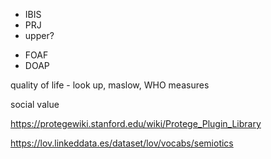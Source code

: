 - IBIS
- PRJ
- upper?

* FOAF
* DOAP

quality of life - look up, maslow, WHO measures

social value

https://protegewiki.stanford.edu/wiki/Protege_Plugin_Library

https://lov.linkeddata.es/dataset/lov/vocabs/semiotics



